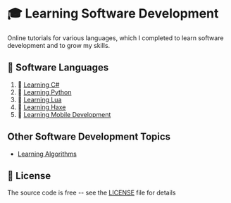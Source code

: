 # :mortar_board: Learning Software Development

Online tutorials for various languages, which I completed to learn software development and to grow my skills.

## :beginner: Software Languages

1. :file_folder: [Learning C#](learning-csharp-development/)
2. :file_folder: [Learning Python](learning-python-development/)
3. :file_folder: [Learning Lua](learning-lua-development/)
4. :file_folder: [Learning Haxe](learning-haxe-development/)
5. :file_folder: [Learning Mobile Development](learning-mobile-development/)

## Other Software Development Topics

- [Learning Algorithms](learning-algorithms/)

## :page_with_curl: License
  
The source code is free -- see the [LICENSE](LICENSE) file for details
